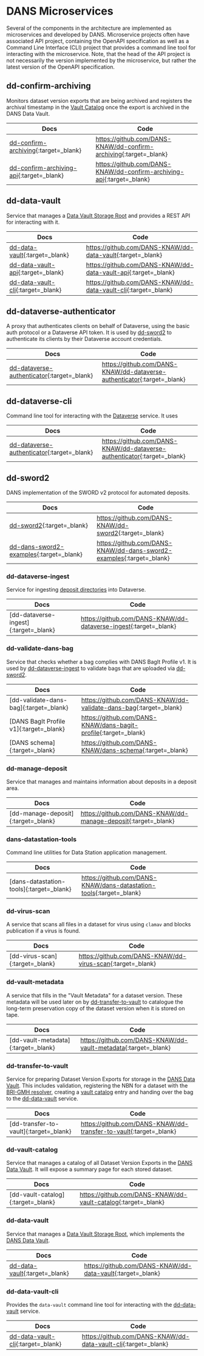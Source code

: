 DANS Microservices
==================

Several of the components in the architecture are implemented as microservices and developed by DANS. Microservice projects often have associated API project,
containing the OpenAPI specification as well as a Command Line Interface (CLI) project that provides a command line tool for interacting with the microservice.
Note, that the head of the API project is not necessarily the version implemented by the microservice, but rather the latest version of the OpenAPI
specification.

## dd-confirm-archiving

Monitors dataset version exports that are being archived and registers the archival timestamp in the [Vault Catalog] once the export is archived in the DANS
Data
Vault.

| Docs                                       | Code                                                                    |
|--------------------------------------------|-------------------------------------------------------------------------|
| [dd-confirm-archiving]{:target=_blank}     | <https://github.com/DANS-KNAW/dd-confirm-archiving>{:target=_blank}     |
| [dd-confirm-archiving-api]{:target=_blank} | <https://github.com/DANS-KNAW/dd-confirm-archiving-api>{:target=_blank} |

[dd-confirm-archiving]: https://dans-knaw.github.io/dd-confirm-archiving/

[dd-confirm-archiving-api]: https://dans-knaw.github.io/dd-confirm-archiving-api/

[Vault Catalog]: #dd-vault-catalog

## dd-data-vault

Service that manages a [Data Vault Storage Root] and provides a REST API for interacting with it.

[Data Vault Storage Root]: ../data-vault-storage-root/

| Docs                                | Code                                                             |  
|-------------------------------------|------------------------------------------------------------------|
| [dd-data-vault]{:target=_blank}     | <https://github.com/DANS-KNAW/dd-data-vault>{:target=_blank}     |
| [dd-data-vault-api]{:target=_blank} | <https://github.com/DANS-KNAW/dd-data-vault-api>{:target=_blank} |
| [dd-data-vault-cli]{:target=_blank} | <https://github.com/DANS-KNAW/dd-data-vault-cli>{:target=_blank} |

[dd-data-vault]: https://dans-knaw.github.io/dd-data-vault/
[dd-data-vault-api]: https://dans-knaw.github.io/dd-data-vault-api/
[dd-data-vault-cli]: https://dans-knaw.github.io/dd-data-vault-cli/


## dd-dataverse-authenticator

A proxy that authenticates clients on behalf of Dataverse, using the basic auth protocol or a Dataverse API token. It is
used by [dd-sword2](#dd-sword2) to authenticate its clients by their Dataverse account credentials.

| Docs                                         | Code                                                                      |
|----------------------------------------------|---------------------------------------------------------------------------|
| [dd-dataverse-authenticator]{:target=_blank} | <https://github.com/DANS-KNAW/dd-dataverse-authenticator>{:target=_blank} |

[dd-dataverse-authenticator]: https://dans-knaw.github.io/dd-dataverse-authenticator/


## dd-dataverse-cli

Command line tool for interacting with the [Dataverse] service. It uses 

| Docs                                         | Code                                                                      |
|----------------------------------------------|---------------------------------------------------------------------------|
| [dd-dataverse-authenticator]{:target=_blank} | <https://github.com/DANS-KNAW/dd-dataverse-authenticator>{:target=_blank} |

[Dataverse]: ../dataverse/

## dd-sword2

DANS implementation of the SWORD v2 protocol for automated deposits.

| Docs                                      | Code                                                                   |
|-------------------------------------------|------------------------------------------------------------------------|
| [dd-sword2]{:target=_blank}               | <https://github.com/DANS-KNAW/dd-sword2>{:target=_blank}               |
| [dd-dans-sword2-examples]{:target=_blank} | <https://github.com/DANS-KNAW/dd-dans-sword2-examples>{:target=_blank} |

[dd-sword2]: https://dans-knaw.github.io/dd-sword2/

[dd-dans-sword2-examples]: https://dans-knaw.github.io/dd-dans-sword2-examples/


### dd-dataverse-ingest

Service for ingesting [deposit directories](./deposit-directory.md) into Dataverse.

| Docs                                  | Code                                                               |
|---------------------------------------|--------------------------------------------------------------------|
| [dd-dataverse-ingest]{:target=_blank} | <https://github.com/DANS-KNAW/dd-dataverse-ingest>{:target=_blank} |

### dd-validate-dans-bag

Service that checks whether a bag complies with DANS BagIt Profile v1. It is used by [dd-dataverse-ingest](#dd-dataverse-ingest)
to validate bags that are uploaded via [dd-sword2](#dd-sword2).

| Docs                                    | Code                                                                |
|-----------------------------------------|---------------------------------------------------------------------|
| [dd-validate-dans-bag]{:target=_blank}  | <https://github.com/DANS-KNAW/dd-validate-dans-bag>{:target=_blank} |
| [DANS BagIt Profile v1]{:target=_blank} | <https://github.com/DANS-KNAW/dans-bagit-profile>{:target=_blank}   | 
| [DANS schema]{:target=_blank}           | <https://github.com/DANS-KNAW/dans-schema>{:target=_blank}          | 

### dd-manage-deposit

Service that manages and maintains information about deposits in a deposit area.

| Docs                                | Code                                                             |
|-------------------------------------|------------------------------------------------------------------|
| [dd-manage-deposit]{:target=_blank} | <https://github.com/DANS-KNAW/dd-manage-deposit>{:target=_blank} |

### dans-datastation-tools

Command line utilities for Data Station application management.

| Docs                                     | Code                                                                  |
|------------------------------------------|-----------------------------------------------------------------------|
| [dans-datastation-tools]{:target=_blank} | <https://github.com/DANS-KNAW/dans-datastation-tools>{:target=_blank} |

### dd-virus-scan

A service that scans all files in a dataset for virus using `clamav` and blocks publication if a virus is found.

| Docs                            | Code                                                         |
|---------------------------------|--------------------------------------------------------------|
| [dd-virus-scan]{:target=_blank} | <https://github.com/DANS-KNAW/dd-virus-scan>{:target=_blank} |

### dd-vault-metadata

A service that fills in the "Vault Metadata" for a dataset version. These metadata will be used later on
by [dd-transfer-to-vault](#dd-transfer-to-vault) to catalogue the long-term preservation copy of the dataset version
when it is stored on tape.

| Docs                                | Code                                                             |
|-------------------------------------|------------------------------------------------------------------|
| [dd-vault-metadata]{:target=_blank} | <https://github.com/DANS-KNAW/dd-vault-metadata>{:target=_blank} |

### dd-transfer-to-vault

Service for preparing Dataset Version Exports for storage in the [DANS Data Vault](#dans-data-vault). This includes validation, registering the NBN for a
dataset with the [BRI-GMH resolver](#bri-gmh), creating a [vault catalog](#dd-vault-catalog) entry and handing over the bag to
the [dd-data-vault](#dd-data-vault) service.

| Docs                                   | Code                                                                |
|----------------------------------------|---------------------------------------------------------------------|
| [dd-transfer-to-vault]{:target=_blank} | <https://github.com/DANS-KNAW/dd-transfer-to-vault>{:target=_blank} |

### dd-vault-catalog

Service that manages a catalog of all Dataset Version Exports in the [DANS Data Vault](#dans-data-vault). It will expose a summary page for each stored dataset.

| Docs                               | Code                                                            |
|------------------------------------|-----------------------------------------------------------------|
| [dd-vault-catalog]{:target=_blank} | <https://github.com/DANS-KNAW/dd-vault-catalog>{:target=_blank} |

### dd-data-vault

Service that manages a [Data Vault Storage Root](./data-vault-storage-root), which implements the [DANS Data Vault](#dans-data-vault).

| Docs                            | Code                                                         |
|---------------------------------|--------------------------------------------------------------|
| [dd-data-vault]{:target=_blank} | <https://github.com/DANS-KNAW/dd-data-vault>{:target=_blank} |

### dd-data-vault-cli

Provides the `data-vault` command line tool for interacting with the [dd-data-vault](#dd-data-vault) service.

| Docs                                | Code                                                             |
|-------------------------------------|------------------------------------------------------------------|
| [dd-data-vault-cli]{:target=_blank} | <https://github.com/DANS-KNAW/dd-data-vault-cli>{:target=_blank} |